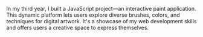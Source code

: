In my third year, I built a JavaScript project—an interactive paint application.
This dynamic platform lets users explore diverse brushes, colors, and techniques for digital artwork.
It's a showcase of my web development skills and offers users a creative space to express themselves.
